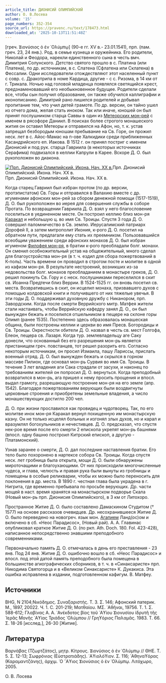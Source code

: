 ```yaml
---
article_title: ДИОНИСИЙ ОЛИМПИЙСКИЙ
author: О. В.Лосева
volume: '15'
page_numbers: 352-354
source_url: https://pravenc.ru/text/178473.html
downloaded_at: '2025-10-13T11:51:48Z'
---
```


[греч. Ϫιονύσιος ὁ ἐν ᾿Ολύμπῳ] (90-е гг. XV в.- 23.01.1541), прп. (пам. греч. 23, 24 янв.). Род. в семье кузнеца и оружейника. Его родители, Николай и Феодора, нарекли единственного сына в честь вмч. Димитрия Солунского. Детство святого прошло в с. Платина (или Платена), по др. источникам, в с. Слатена (Сфлатена или Склатена) в Фессалии. Одни исследователи отождествляют этот населенный пункт с совр. с. Дракотрипа в номе Кардица, другие - с с. Ризома, в 14 км от г. Трикала. Ночью над головой младенца появлялся светящийся крест, предзнаменовавший его необыкновенное будущее. Родители сделали все, чтобы сын получил образование, он также обучился каллиграфии и иконописанию. Димитрий рано лишился родителей и добывал пропитание тем, что учил детей грамоте. По др. версии, он тайно ушел из отчего дома, желая стать иноком. Так или иначе, юношей он был принят послушником старца Саввы в один из [Метеорских мон-рей](<https://pravenc.ru/text/Метеорских мон-рей.html>) с именем в рясофоре Даниил. В поисках более строгого монашеского жития он оставил Метеоры и отправился на Афон, но, т. к. устав запрещал безбородым юношам пребывание на Св. Горе, он прожил неск. лет в с. Айос-Мамас на п-ове Халкидики среди приближенных Касандрийского еп. Иакова. В 1512 г. он принял постриг с именем Дионисий и под рук. старца Гавриила (в некоторых источниках Серафима) подвизался в келлии Капрули в Карее. Вскоре Д. О. был рукоположен во диакона.

[![Прп. Дионисий Олимпийский. Икона. Нач. ХХ в.](https://pravenc.ru/data/865/484/1234/i200.jpg "Кликните для увеличения картинки")](https://pravenc.ru/data/865/484/1234/i400.jpg)Прп. Дионисий Олимпийский. Икона. Нач. ХХ в.  
Прп. Дионисий Олимпийский. Икона. Нач. ХХ в.

Когда старец Гавриил был избран протом (по др. версии, протэпистатом) Св. Горы и отправился в Валахию вместе с др. игуменами афонских мон-рей за сбором денежной помощи (1517-1519), Д. О. был рукоположен во иерея для совершения службы в соборе Протата. По возвращении Гавриила Д. О. взял у него благословение поселиться в уединенном месте. Он построил келлию близ мон-ря [Каракал](https://pravenc.ru/text/Каракал.html) и небольшую ц. во имя Св. Троицы. Спустя 3 года Д. О. совершил паломничество в Св. землю. Иерусалимский патриарх Дорофей II, а затем митрополит Икония, к-рого Д. О. посетил на обратном пути, предлагали ему стать их преемником. Пользовавшийся всеобщим уважением среди афонских монахов Д. О. был избран игуменом [Филофея мон-ря](<https://pravenc.ru/text/Филофея мон-ря.html>), в братии к-рого преобладали болг. монахи. Он сменил особножительный устав на общежительный, много сделал для благоустройства мон-ря (в т. ч. ездил для сбора пожертвований в К-поль). Часть времени он проводил в строгом посте и молитве в одной из кафизм мон-ря. В результате нестроений, возникших из-за недовольства болг. монахов преобладанием в монастыре греков, Д. О. решил покинуть Св. Гору и с неск. послушниками переселился в скит св. Иоанна Предтечи близ Веррии. В 1524-1525 гг. он вновь посетил св. места. Возвратившись в скит, он исцелил монаха, призвавшего духов с помощью колдовской книги и получившего от них тяжелые увечья. В эти годы Д. О. поддерживал духовную дружбу с Никанором, прп. Завордским. Когда после смерти Веррийского митр. Матфея жители стали настаивать, чтобы Веррийскую кафедру занял Д. О., он был вынужден бежать и поселился отшельником в пещере на склоне горы Олимп (ранее 1535). Постепенно здесь образовалась монашеская община, были построены келлии и церкви во имя Пресв. Богородицы и Св. Троицы. Окрестности обители Д. О. назвал в честь св. мест Голгофа, Елеон, пещера св. Лазаря. Когда тур. землевладельцу аге Саку донесли, что основанный без его разрешения мон-рь является пристанищем греч. повстанцев, тот решил разорить его. Согласно некоторым источникам, он просил Измаила, пашу Лариссы, прислать военный отряд. Д. О. был вынужден бежать и скрылся в горном массиве Пилион, где основал мон-рь Сурвия во имя Св. Троицы. В течение 3 лет владения аги Сака страдали от засухи, и наконец по требованиям жителей он попросил Д. О. вернуться. Когда преподобный возвратился в мон-рь, ага пришел к нему просить прощения и впосл. выдал грамоту, разрешающую построение мон-ря на его земле (апр. 1542). Благодаря пожертвованиям верующих были воздвигнуты церковные строения и приобретены земельные владения, а число монашествующих достигло 200 чел.

Д. О. при жизни прославился как провидец и чудотворец. Так, по его молитве инок мон-ря Каракал вернул похищенную им монастырскую казну. Он не только исцелял больных и изгонял злых духов, но и карал и вразумлял богохульников и нечестивцев. Д. О. предсказал, что спустя нек-рое время после его смерти 2 епископа укрепят мон-рь башнями (впосл. одну башню построил Китрский епископ, а другую - Платамонский).

Узнав заранее о смерти, Д. О. дал последние наставления братии. Его тело было похоронено в нартексе собора Св. Троицы. Когда спустя неск. лет гробница была открыта, мощи Д. О. были обнаружены мироточащими и благоухающими. От них происходили многочисленные чудеса, и глава, челюсть и правая рука были вынуты из гробницы и помещены в особые реликварии, чтобы их можно было переносить для поклонения в др. места. В 1890 г. честная глава была украдена в г. Нигрита, где временно пребывала по просьбе верующих. Др. части мощей в наст. время хранятся на монастырском подворье Скала (Новый мон-рь прп. Дионисия Олимпийского), в 3 км от Литохоро.

Пространное Житие Д. О. было составлено Дамаскином Студитом († 1577) на основе рассказов очевидцев. Др. несохранившееся Житие Д. О. было переведено на новогреч. язык мон. [Агапием](https://pravenc.ru/text/Агапием.html) Ланд(ос)ом и включено в сб. «Неос Парадисос», (Новый рай). А. А. Главинас опубликовал краткое Житие Д. О. (по ркп. Ath. Doch. 180. Fol. 423-428), написанное непосредственно знавшими преподобного современниками.

Первоначально память Д. О. отмечалась в день его преставления - 23 янв. Под 24 янв. Житие Д. О. ошибочно вошло в сб. «Неос Парадисос» и впосл. под этой датой память преподобного была помещена в большинстве агиографических сборников, в т. ч. в «Синаксаристе» прп. Никодима Святогорца и в «Великом Синаксаристе» К. Дукакиса. Эта ошибка исправлена в издании, подготовленном кафигум. В. Матфеу.

## Источники

BHG, N 2104;Νικόδημος. Συναξαριστής. Τ. 3. Σ. 146; Афонский патерик. М., 1897, 20022. Ч. 1. С. 201-219; Ματθαίου. ΜΣ. ᾿Αθῆναι, 19756. Τ. 1. Σ. 588-612; Γλαβίνας Α. Α. ᾿Ανέκδοτος βίος τοῦ ῾Αϒίου Ϫιονυσίου ἱδρυτῆ τῆς ῾Ιερᾶς Μονῆς ῾Αϒίας Τριάδος ᾿Ολύμπου // Γρηϒόριος Παλαμᾶς. 1983. Τ. 66. Σ. 18-26 [исслед.], 26-30 [Житие].

## Литература

Βαρνάβας (Τζωρτζάτος), μητρ. Κίτρους. Ϫιονύσιος ὁ ἐν ᾿Ολύμπῳ // ΘΗΕ. Τ. 5. Σ. 12-13; Σωφρόνιος (Εὐστρατιάδης). ῾Αϒιολόϒιον. Σ. 116; ᾿Αθηναϒόρας (Καραμαντζάνης), ἀρχιμ. ῾Ο ῞Αϒιος Ϫιονύσιος ὁ ἐν ᾿Ολύμπῳ. Λιτόχωρο, 2005.

О. В.  Лосева
